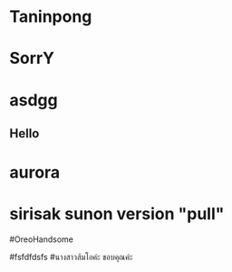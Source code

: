 # Taninpong
# SorrY
# asdgg
## Hello
# aurora
# sirisak sunon version "pull"


#OreoHandsome

#fsfdfdsfs
#นางสาวส้มโอค่ะ ขอบคุณค่ะ